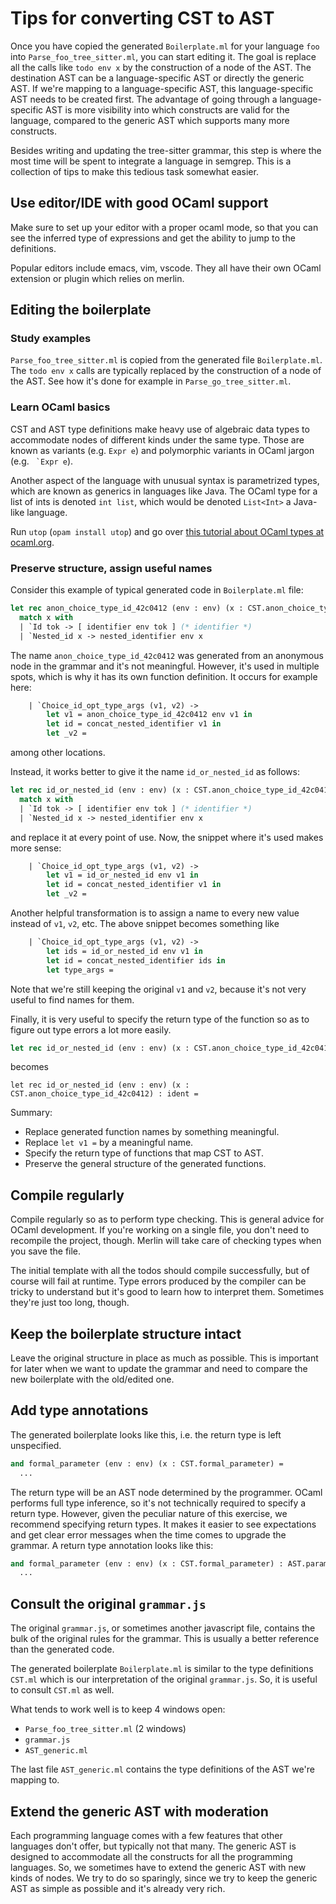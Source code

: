 Tips for converting CST to AST
==

Once you have copied the generated `Boilerplate.ml` for your language
`foo` into `Parse_foo_tree_sitter.ml`, you can start editing it. The
goal is replace all the calls like `todo env x` by the construction
of a node of the AST. The destination AST can be a language-specific
AST or directly the generic AST. If we're mapping to a
language-specific AST, this language-specific AST needs to be created
first. The advantage of going through a language-specific AST is more
visibility into which constructs are valid for the language, compared
to the generic AST which supports many more constructs.

Besides writing and updating the tree-sitter grammar, this step is
where the most time will be spent to integrate a language in semgrep.
This is a collection of tips to make this tedious task somewhat easier.

Use editor/IDE with good OCaml support
--

Make sure to set up your editor with a proper ocaml mode, so that you
can see the inferred type of expressions and get the ability to jump
to the definitions.

Popular editors include emacs, vim, vscode. They all have their own
OCaml extension or plugin which relies on merlin.

Editing the boilerplate
--

### Study examples

`Parse_foo_tree_sitter.ml` is copied from the generated file
`Boilerplate.ml`. The `todo env x` calls are typically replaced by the
construction of a node of the AST.
See how it's done for example in `Parse_go_tree_sitter.ml`.

### Learn OCaml basics

CST and AST type definitions make heavy use of algebraic data types to
accommodate nodes of different kinds under the same type.
Those are known as variants (e.g. `Expr e`) and
polymorphic variants in OCaml jargon (e.g. `` `Expr e``).

Another aspect of the language with unusual syntax is parametrized
types, which are known as generics in languages like Java.
The OCaml type for a list of ints is denoted `int list`, which would
be denoted `List<Int>` a Java-like language.

Run `utop` (`opam install utop`) and go over [this tutorial about OCaml
types at ocaml.org](https://ocaml.org/learn//tutorials/data_types_and_matching.html).

### Preserve structure, assign useful names

Consider this example of typical generated code in `Boilerplate.ml` file:

```ocaml
let rec anon_choice_type_id_42c0412 (env : env) (x : CST.anon_choice_type_id_42c0412) =
  match x with
  | `Id tok -> [ identifier env tok ] (* identifier *)
  | `Nested_id x -> nested_identifier env x
```

The name `anon_choice_type_id_42c0412` was generated from an anonymous
node in the grammar and it's not meaningful. However, it's used in multiple
spots, which is why it has its own function definition. It occurs for example
here:
```ocaml
    | `Choice_id_opt_type_args (v1, v2) ->
        let v1 = anon_choice_type_id_42c0412 env v1 in
        let id = concat_nested_identifier v1 in
        let _v2 =
```
among other locations.

Instead, it works better to give it the name `id_or_nested_id` as
follows:

```ocaml
let rec id_or_nested_id (env : env) (x : CST.anon_choice_type_id_42c0412) =
  match x with
  | `Id tok -> [ identifier env tok ] (* identifier *)
  | `Nested_id x -> nested_identifier env x
```

and replace it at every point of use. Now, the snippet where it's used
makes more sense:

```ocaml
    | `Choice_id_opt_type_args (v1, v2) ->
        let v1 = id_or_nested_id env v1 in
        let id = concat_nested_identifier v1 in
        let _v2 =
```

Another helpful transformation is to assign a name to every new
value instead of `v1`, `v2`, etc. The above snippet becomes something like

```ocaml
    | `Choice_id_opt_type_args (v1, v2) ->
        let ids = id_or_nested_id env v1 in
        let id = concat_nested_identifier ids in
        let type_args =
```

Note that we're still keeping the original `v1` and `v2`, because it's
not very useful to find names for them.

Finally, it is very useful to specify the return type of the function
so as to figure out type errors a lot more easily.
```ocaml
let rec id_or_nested_id (env : env) (x : CST.anon_choice_type_id_42c0412) =
```
becomes
```
let rec id_or_nested_id (env : env) (x : CST.anon_choice_type_id_42c0412) : ident =
```

Summary:

* Replace generated function names by something meaningful.
* Replace `let v1 =` by a meaningful name.
* Specify the return type of functions that map CST to AST.
* Preserve the general structure of the generated functions.

Compile regularly
--

Compile regularly so as to perform type checking. This is general
advice for OCaml development. If you're working on a single file, you
don't need to recompile the project, though. Merlin will take care of
checking types when you save the file.

The initial template with all the todos should compile successfully,
but of course will fail at runtime. Type errors produced by the
compiler can be tricky to understand but it's good to learn how to
interpret them. Sometimes they're just too long, though.

Keep the boilerplate structure intact
--

Leave the original structure in place as much as possible. This is
important for later when we want to update the grammar and need to
compare the new boilerplate with the old/edited one.

Add type annotations
---

The generated boilerplate looks like this, i.e. the return type is left
unspecified.

```ocaml
and formal_parameter (env : env) (x : CST.formal_parameter) =
  ...
```

The return type will be an AST node determined by the programmer.
OCaml performs full type inference, so it's not technically required
to specify a return type.
However, given the peculiar nature of this exercise, we recommend specifying
return types. It makes it easier to see expectations and get clear error
messages when the time comes to upgrade the grammar. A return type annotation
looks like this:

```ocaml
and formal_parameter (env : env) (x : CST.formal_parameter) : AST.parameter =
  ...
```

Consult the original `grammar.js`
--

The original `grammar.js`, or sometimes another javascript file,
contains the bulk of the original rules for the grammar. This is
usually a better reference than the generated code.

The generated boilerplate `Boilerplate.ml` is similar to the type definitions
`CST.ml` which is our interpretation of the original
`grammar.js`. So, it is useful to consult `CST.ml` as well.

What tends to work well is to keep 4 windows open:
* `Parse_foo_tree_sitter.ml` (2 windows)
* `grammar.js`
* `AST_generic.ml`

The last file `AST_generic.ml` contains the type definitions of the
AST we're mapping to.

Extend the generic AST with moderation
--

Each programming language comes with a few features that other
languages don't offer, but typically not that many. The generic AST is
designed to accommodate all the constructs for all the programming
languages. So, we sometimes have to extend the generic AST with new
kinds of nodes. We try to do so sparingly, since we try to keep the
generic AST as simple as possible and it's already very rich.
